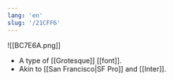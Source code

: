 ```yaml
---
lang: 'en'
slug: '/21CFF6'
---
```


![[BC7E6A.png]]

- A type of [[Grotesque]] [[font]].
- Akin to [[San Francisco|SF Pro]] and [[Inter]].
